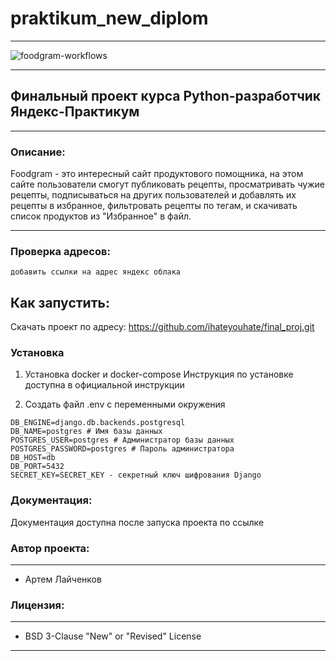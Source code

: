 # praktikum_new_diplom
***
![foodgram-workflows](https://github.com/ihateyouhate/final_proj/workflows/foodgram-workflows/badge.svg)
***
## Финальный проект курса Python-разработчик Яндекс-Практикум
***
### Описание:
Foodgram - это интересный сайт продуктового помощника, на этом сайте пользователи смогут публиковать рецепты, просматривать чужие рецепты, подписываться на других пользователей и добавлять их рецепты в избранное, фильтровать рецепты по тегам,
и скачивать список продуктов из "Избранное" в файл.
***
### Проверка адресов:
```
добавить ссылки на адрес яндекс облака
```
## Как запустить:
Скачать проект по адресу:
https://github.com/ihateyouhate/final_proj.git

### Установка
1. Установка docker и docker-compose
Инструкция по установке доступна в официальной инструкции

2. Создать файл .env с переменными окружения
```
DB_ENGINE=django.db.backends.postgresql
DB_NAME=postgres # Имя базы данных
POSTGRES_USER=postgres # Администратор базы данных
POSTGRES_PASSWORD=postgres # Пароль администратора
DB_HOST=db
DB_PORT=5432
SECRET_KEY=SECRET_KEY - секретный ключ шифрования Django
```


### Документация:
Документация доступна после запуска проекта по ссылке

### Автор проекта:
------
* Артем Лайченков
### Лицензия:
------
* BSD 3-Clause "New" or "Revised" License 
------